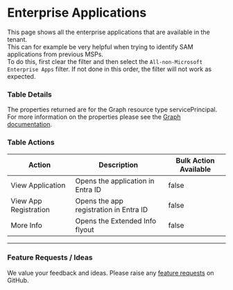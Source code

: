 # Enterprise Applications

This page shows all the enterprise applications that are available in the tenant.\
This can for example be very helpful when trying to identify SAM applications from previous MSPs.\
To do this, first clear the filter and then select the `All-non-Microsoft Enterprise Apps` filter. If not done in this order, the filter will not work as expected.

### Table Details

The properties returned are for the Graph resource type servicePrincipal. For more information on the properties please see the [Graph documentation](https://learn.microsoft.com/en-us/graph/api/resources/serviceprincipal?view=graph-rest-1.0#properties).

### Table Actions

<table><thead><tr><th>Action</th><th>Description</th><th data-type="checkbox">Bulk Action Available</th></tr></thead><tbody><tr><td>View Application</td><td>Opens the application in Entra ID</td><td>false</td></tr><tr><td>View App Registration</td><td>Opens the app registration in Entra ID</td><td>false</td></tr><tr><td>More Info</td><td>Opens the Extended Info flyout</td><td>false</td></tr></tbody></table>

***

### Feature Requests / Ideas

We value your feedback and ideas. Please raise any [feature requests](https://github.com/KelvinTegelaar/CIPP/issues/new?assignees=\&labels=enhancement%2Cno-priority\&projects=\&template=feature.yml\&title=%5BFeature+Request%5D%3A+) on GitHub.
